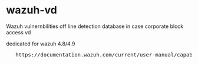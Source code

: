 # wazuh-vd
Wazuh vulnernbilities off line detection database in case corporate block access vd

dedicated for wazuh 4.8/4.9
<pre>
   https://documentation.wazuh.com/current/user-manual/capabilities/vulnerability-detection/offline-update.html
</pre>
